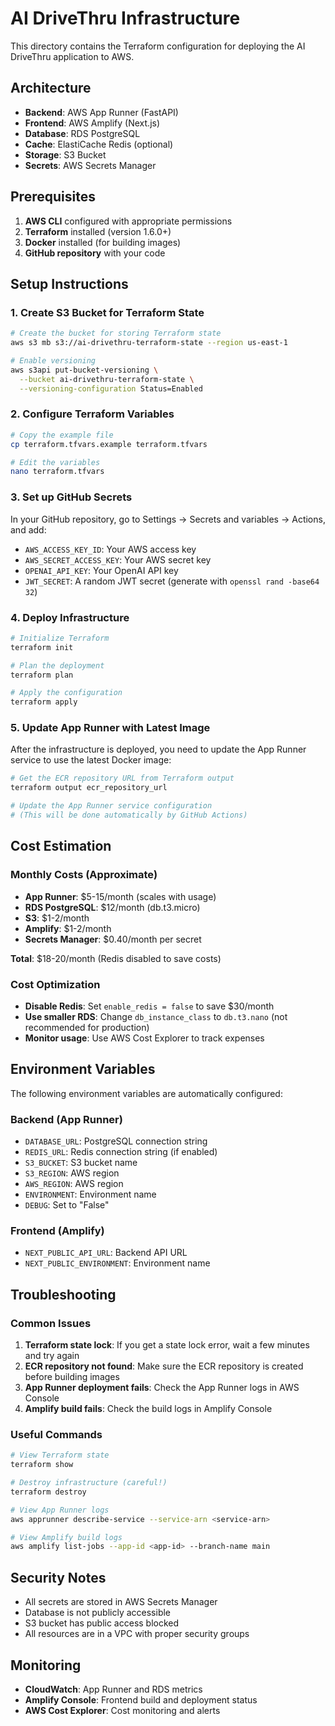 # AI DriveThru Infrastructure

This directory contains the Terraform configuration for deploying the AI DriveThru application to AWS.

## Architecture

- **Backend**: AWS App Runner (FastAPI)
- **Frontend**: AWS Amplify (Next.js)
- **Database**: RDS PostgreSQL
- **Cache**: ElastiCache Redis (optional)
- **Storage**: S3 Bucket
- **Secrets**: AWS Secrets Manager

## Prerequisites

1. **AWS CLI** configured with appropriate permissions
2. **Terraform** installed (version 1.6.0+)
3. **Docker** installed (for building images)
4. **GitHub repository** with your code

## Setup Instructions

### 1. Create S3 Bucket for Terraform State

```bash
# Create the bucket for storing Terraform state
aws s3 mb s3://ai-drivethru-terraform-state --region us-east-1

# Enable versioning
aws s3api put-bucket-versioning \
  --bucket ai-drivethru-terraform-state \
  --versioning-configuration Status=Enabled
```

### 2. Configure Terraform Variables

```bash
# Copy the example file
cp terraform.tfvars.example terraform.tfvars

# Edit the variables
nano terraform.tfvars
```

### 3. Set up GitHub Secrets

In your GitHub repository, go to Settings → Secrets and variables → Actions, and add:

- `AWS_ACCESS_KEY_ID`: Your AWS access key
- `AWS_SECRET_ACCESS_KEY`: Your AWS secret key
- `OPENAI_API_KEY`: Your OpenAI API key
- `JWT_SECRET`: A random JWT secret (generate with `openssl rand -base64 32`)

### 4. Deploy Infrastructure

```bash
# Initialize Terraform
terraform init

# Plan the deployment
terraform plan

# Apply the configuration
terraform apply
```

### 5. Update App Runner with Latest Image

After the infrastructure is deployed, you need to update the App Runner service to use the latest Docker image:

```bash
# Get the ECR repository URL from Terraform output
terraform output ecr_repository_url

# Update the App Runner service configuration
# (This will be done automatically by GitHub Actions)
```

## Cost Estimation

### Monthly Costs (Approximate)

- **App Runner**: $5-15/month (scales with usage)
- **RDS PostgreSQL**: $12/month (db.t3.micro)
- **S3**: $1-2/month
- **Amplify**: $1-2/month
- **Secrets Manager**: $0.40/month per secret

**Total**: $18-20/month (Redis disabled to save costs)

### Cost Optimization

- **Disable Redis**: Set `enable_redis = false` to save $30/month
- **Use smaller RDS**: Change `db_instance_class` to `db.t3.nano` (not recommended for production)
- **Monitor usage**: Use AWS Cost Explorer to track expenses

## Environment Variables

The following environment variables are automatically configured:

### Backend (App Runner)
- `DATABASE_URL`: PostgreSQL connection string
- `REDIS_URL`: Redis connection string (if enabled)
- `S3_BUCKET`: S3 bucket name
- `S3_REGION`: AWS region
- `AWS_REGION`: AWS region
- `ENVIRONMENT`: Environment name
- `DEBUG`: Set to "False"

### Frontend (Amplify)
- `NEXT_PUBLIC_API_URL`: Backend API URL
- `NEXT_PUBLIC_ENVIRONMENT`: Environment name

## Troubleshooting

### Common Issues

1. **Terraform state lock**: If you get a state lock error, wait a few minutes and try again
2. **ECR repository not found**: Make sure the ECR repository is created before building images
3. **App Runner deployment fails**: Check the App Runner logs in AWS Console
4. **Amplify build fails**: Check the build logs in Amplify Console

### Useful Commands

```bash
# View Terraform state
terraform show

# Destroy infrastructure (careful!)
terraform destroy

# View App Runner logs
aws apprunner describe-service --service-arn <service-arn>

# View Amplify build logs
aws amplify list-jobs --app-id <app-id> --branch-name main
```

## Security Notes

- All secrets are stored in AWS Secrets Manager
- Database is not publicly accessible
- S3 bucket has public access blocked
- All resources are in a VPC with proper security groups

## Monitoring

- **CloudWatch**: App Runner and RDS metrics
- **Amplify Console**: Frontend build and deployment status
- **AWS Cost Explorer**: Cost monitoring and alerts
